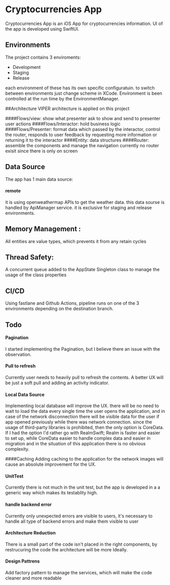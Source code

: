 # Cryptocurrencies App

Cryptocurrencies App is an iOS App for cryptocurrencies information.
UI of the app is developed using SwiftUI.


## Environments
The project contains 3 enviroments:
- Development
- Staging
- Release

each environment of these has its own specific configuratuin.
to switch between environments just change scheme in XCode.
Environment is been controlled at the run time by the EnvironmentManager.


##Architecture
VIPER architecture is applied on this project

####Flows/view:
 show what presenter ask to show and send to presenter user actions
####Flows/Interactor:
 hold business logic
####Flows/Presenter:
 format data which passed by the interactor, control the router, responds to user feedback by requesting more information or returning it to the interactor
####Entity:
 data structures
####Router:
 assemble the components and manage the navigation
currently no router exisit since there is only on screen


## Data Source
The app has 1 main data source:



#### remote
it is using openweathermap APIs to get the weather data.
this data sourse is handled by ApiManager service.
it is exclusive for staging and release environments.


## Memory Management :
All entities are value types, which prevents it from any retain cycles 

## Thread Safety:
A concurrent queue added to the AppState Singleton class to manage the usage of the class properties


## CI/CD
Using fastlane and Github Actions, pipeline runs on one of the 3 environments depending on the destination branch.




## Todo
#### Pagination
I started implementing the Pagination, but I believe there an issue with the observation.


#### Pull to refresh
Currently user needs to heavily pull to refresh the contents. A better UX will be just a soft pull and adding an activity indicator.


#### Local Data Source
Implementing local database will improve the UX. there will be no need to wait to load the data every single time the user opens the application, and in case of the network disconnection there will be visible data for the user if app opened previously while there was network connection.
since the usage of third-party libraries is prohibited, then the only option is CoreData. If I had the option I'd rather go with RealmSwift; Realm is faster and easier to set up, while CoreData easier to handle complex data and easier in migration and in the situation of this application there is no obvious complexity.


####Caching
Adding caching to the application for the network images will cause an absolute improvement for the UX.


#### UnitTest
Currently there is not much in the unit test, but the app is developed in a a generic way which makes its testablity high.


#### handle backend error
Currently only unexpected errors are visible to users, it's necessary to handle all type of backend errors and make them visible to user


#### Architecture Reduction
There is a small part of the code isn't placed in the right components, by restrucuring the code the architecture will be more Ideally.


#### Design Pattrens
Add factory pattern to manage the services, which will make the code cleaner and more readable
